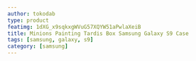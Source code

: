 ```yaml
---
author: tokodab
type: product
featimg: 1dXG_x9sqkxgWVuG57XQYW51aPwlaXeiB
title: Minions Painting Tardis Box Samsung Galaxy S9 Case
tags: [samsung, galaxy, s9]
category: [samsung]
---
```

